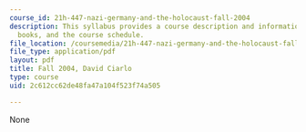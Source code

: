 ```yaml
---
course_id: 21h-447-nazi-germany-and-the-holocaust-fall-2004
description: This syllabus provides a course description and information on grading,
  books, and the course schedule.
file_location: /coursemedia/21h-447-nazi-germany-and-the-holocaust-fall-2004/2c612cc62de48fa47a104f523f74a505_MIT21H_447f04_syllf04.pdf
file_type: application/pdf
layout: pdf
title: Fall 2004, David Ciarlo
type: course
uid: 2c612cc62de48fa47a104f523f74a505

---
```

None